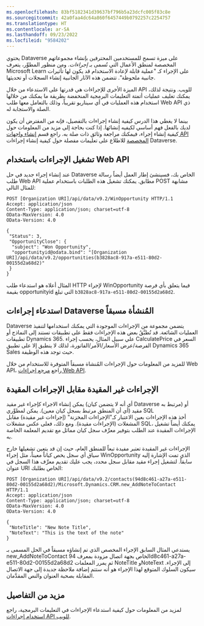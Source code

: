```yaml
---
ms.openlocfilehash: 83bf5182341d39637bf796b5a23dcfc005f83c8e
ms.sourcegitcommit: 42a0faa4dc64a860f6457449b0792257c2254757
ms.translationtype: HT
ms.contentlocale: ar-SA
ms.lasthandoff: 09/23/2022
ms.locfileid: "9584202"
---
```

يحتوي Dataverse على ميزة تسمح للمستخدمين المحترفين بإنشاء مجموعاتهم المخصصة لمنطق الأعمال التي تُسمى بـ *إجراءات*. ومن منظور المطوِّر، يتعرف Microsoft Learn على الإجراء كـ "عملية قابلة لإعادة الاستخدام قد يكون لها تأثيرات جانبية ملحوظة". تتضمن هذه الآثار الجانبية إنشاء السجلات أو تحديثها.

الميزة الأخرى للإجراءات هي قدرتها على الاستدعاء من خلال API للويب. ونتيجة لذلك، يمكنك تغليف عمليات أتمتة التعليمات البرمجية المنخفضة بطريقة ما يمكنك من خلالها استخدام هذه العمليات في أي سيناريو تقريباً، وذلك بالتعامل معها طلب Web API ذي الصلة والاستجابة له.

بينما لا يغطي هذا الدرس كيفية إنشاء إجراءات بالتفصيل، فإنه من المفترض أن يكون لديك بالفعل فهم أساسي لكيفيه إنشائها. إذا كنت بحاجة إلى مزيد من المعلومات حول كيفية إنشاء إجراء، فيمكنك مراجعة وثائق ذات صلة به. راجع قسم [إنشاء واجهات API المخصصة](/power-apps/developer/data-platform/custom-api/?azure-portal=true) للاطلاع على تعليمات مفصلة حول كيفية إنشاء إجراءات Dataverse.

## <a name="run-actions-with-the-web-api"></a>تشغيل الإجراءات باستخدام Web API

عند إنشاء إجراء جديد في حل Dataverse الخاص بك، فسينشئ إطار العمل أيضاً رسالة طلب Web API مطابق. يمكنك تشغيل هذه الطلبات باستخدام عملية POST مشابهة للمثال التالي:

```odata
POST [Organization URI]/api/data/v9.2/WinOpportunity HTTP/1.1
Accept: application/json
Content-Type: application/json; charset=utf-8
OData-MaxVersion: 4.0
OData-Version: 4.0

{
 "Status": 3,
 "OpportunityClose": {
  "subject": "Won Opportunity",
  "opportunityid@odata.bind": "[Organization URI]/api/data/v9.2/opportunities(b3828ac8-917a-e511-80d2-00155d2a68d2)"
 }
}
```

المثال أعلاه هو استدعاء طلب HTTP لإجراء WinOpportunity فيما يتعلق بأي فرصة بقيمة opportunityid التي تبلغ ```b3828ac8-917a-e511-80d2-00155d2a68d2```.

## <a name="call-pre-built-dataverse-actions"></a>استدعاء إجراءات Dataverse المُنشأة مسبقاً

Dataverse يتضمن مجموعة من الإجراءات الموجودة التي يمكنك استخدامها لتنفيذ العمليات الشائعة. قد تُطبَّقُ بعض هذه الإجراءات فقط على تطبيقات تستند إلى النماذج أو تطبيقات Dynamics 365. علي سبيل المثال، يحسب إجراء CalculatePrice السعر في الفرصة/عرض الأسعار/الأمر/الفاتورة، لذلك لا ينطبق إلا على تطبيق Dynamics 365 Sales حيث توجد هذه الوظيفة.

للمزيد من المعلومات حول الإجراءات المُنشاة مسبقاً المتوفرة للاستخدام من خلال Web API، راجع [مرجع إجراءات Web API](/dynamics365/customer-engagement/web-api/actions?view=dynamics-ce-odata-9/?azure-portal=true&preserve-view=true).

## <a name="unbound-vs-bound-actions"></a>الإجراءات غير المقيدة مقابل الإجراءات المقيدة

يمكن إنشاء الاجراء كإجراء غير مقيد (أي أنه لا يتضمن كيان Dataverse مرتبط به) أو مقيد (أي أن المنطق مرتبط بسجل كيان معين). يمكن لمطوِّري SQL  
أخذ هذه الإجراءات بعين الاعتبار كـ"الإجراءات المخزنة" (إجراءات غير مقيدة) مقابل المشغلات (الإجراءات مقيدة). ومع ذلك، فعلى عكس مشغلات SQL، يمكنك أيضاً تشغيل الإجراءات المقيدة عند الطلب بتوفير معرِّف سجل كيان مماثل مع تقديم المعلمة الخاصة به.

الإجراءات غير المقيدة تعتبر مفيدة تبعاً للمنطق العام، حيث إن قد يتعين تشغيلها خارج سياق أي سجل يخص كياناً معيناً، مثل إجراء WinOpportunity الذي تمت الإشارة إليه سابقاً. لتشغيل إجراء مقيد مقابل سجل محدد، يجب عليك تقديم معرِّف هذا السجل في عنوان URI الخاص بطلبك:

```odata
POST [Organization URI]/api/data/v9.2/contacts(94d8c461-a27a-e511-80d2-00155d2a68d2)/Microsoft.Dynamics.CRM.new_AddNoteToContact HTTP/1.1
Accept: application/json
Content-Type: application/json; charset=utf-8
OData-MaxVersion: 4.0
OData-Version: 4.0

{
 "NoteTitle": "New Note Title",
 "NoteText": "This is the text of the note"
}
```

يستدعي المثال السابق الإجراء المخصص الذي تم إنشاؤه مسبقاً في الحل المسمى بـ new_AddNoteToContact الخاص بجهة اتصال مزودة بمعرف 94d8c461-a27a-e511-80d2-00155d2a68d2 ثم يمرر المعلمات NoteTitle وNoteText إلى الإجراء. سيكون السلوك المتوقع لهذا الإجراء هو أنه ستتم إضافة ملاحظة جديدة إلى جهة الاتصال المقابلة بصحبة العنوان والنص المقدَّمان.

## <a name="more-details"></a>مزيد من التفاصيل

لمزيد من المعلومات حول كيفية استدعاء الإجراءات في التعليمات البرمجية، راجع [استخدام إجراءات API للويب](/power-apps/developer/common-data-service/webapi/use-web-api-actions/?azure-portal=true).
